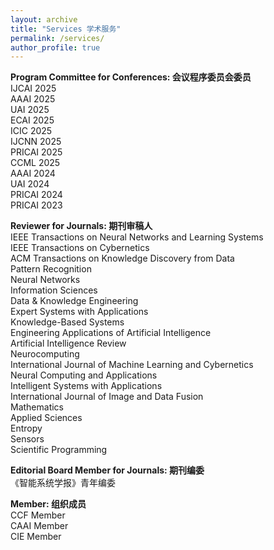 ```yaml
---
layout: archive
title: "Services 学术服务"
permalink: /services/
author_profile: true
---
```


**Program Committee for Conferences: 会议程序委员会委员**  
IJCAI 2025  
AAAI 2025  
UAI 2025  
ECAI 2025  
ICIC 2025  
IJCNN 2025    
PRICAI 2025    
CCML 2025  
AAAI 2024  
UAI 2024  
PRICAI 2024  
PRICAI 2023

**Reviewer for Journals: 期刊审稿人**  
IEEE Transactions on Neural Networks and Learning Systems  
IEEE Transactions on Cybernetics  
ACM Transactions on Knowledge Discovery from Data  
Pattern Recognition  
Neural Networks  
Information Sciences  
Data & Knowledge Engineering  
Expert Systems with Applications  
Knowledge-Based Systems  
Engineering Applications of Artificial Intelligence  
Artificial Intelligence Review  
Neurocomputing  
International Journal of Machine Learning and Cybernetics  
Neural Computing and Applications  
Intelligent Systems with Applications  
International Journal of Image and Data Fusion  
Mathematics  
Applied Sciences  
Entropy  
Sensors  
Scientific Programming  

**Editorial Board Member for Journals: 期刊编委**  
《智能系统学报》青年编委

**Member: 组织成员**  
CCF Member  
CAAI Member  
CIE Member
